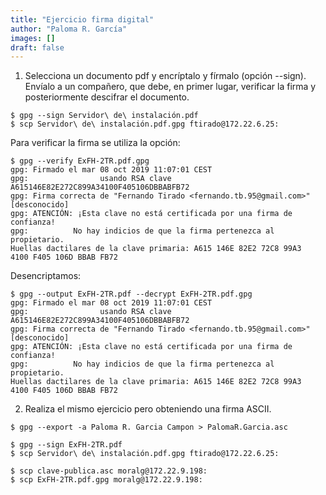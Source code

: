 ```yaml
---
title: "Ejercicio firma digital"
author: "Paloma R. García"
images: []
draft: false
---
```

1. Selecciona un documento pdf y encríptalo y fírmalo (opción --sign). Envíalo a un compañero, que debe, en primer lugar, verificar la firma y posteriormente descifrar el documento.

~~~
$ gpg --sign Servidor\ de\ instalación.pdf 
$ scp Servidor\ de\ instalación.pdf.gpg ftirado@172.22.6.25:
~~~

Para verificar la firma se utiliza la opción:

~~~
$ gpg --verify ExFH-2TR.pdf.gpg 
gpg: Firmado el mar 08 oct 2019 11:07:01 CEST
gpg:                usando RSA clave A615146E82E272C899A34100F405106DBBABFB72
gpg: Firma correcta de "Fernando Tirado <fernando.tb.95@gmail.com>" [desconocido]
gpg: ATENCIÓN: ¡Esta clave no está certificada por una firma de confianza!
gpg:          No hay indicios de que la firma pertenezca al propietario.
Huellas dactilares de la clave primaria: A615 146E 82E2 72C8 99A3  4100 F405 106D BBAB FB72
~~~

Desencriptamos:

~~~
$ gpg --output ExFH-2TR.pdf --decrypt ExFH-2TR.pdf.gpg 
gpg: Firmado el mar 08 oct 2019 11:07:01 CEST
gpg:                usando RSA clave A615146E82E272C899A34100F405106DBBABFB72
gpg: Firma correcta de "Fernando Tirado <fernando.tb.95@gmail.com>" [desconocido]
gpg: ATENCIÓN: ¡Esta clave no está certificada por una firma de confianza!
gpg:          No hay indicios de que la firma pertenezca al propietario.
Huellas dactilares de la clave primaria: A615 146E 82E2 72C8 99A3  4100 F405 106D BBAB FB72
~~~


2. Realiza el mismo ejercicio pero obteniendo una firma ASCII.
~~~
$ gpg --export -a Paloma R. Garcia Campon > PalomaR.Garcia.asc
~~~

~~~
$ gpg --sign ExFH-2TR.pdf 
$ scp Servidor\ de\ instalación.pdf.gpg ftirado@172.22.6.25:

$ scp clave-publica.asc moralg@172.22.9.198:
$ scp ExFH-2TR.pdf.gpg moralg@172.22.9.198:
~~~



